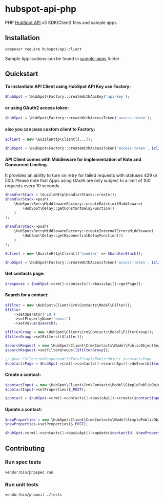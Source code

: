 # hubspot-api-php
PHP [HubSpot API](https://developers.hubspot.com/docs-beta/overview) v3  SDK(Client) files and sample apps

## Installation

```bash
composer require hubspot/api-client
```

Sample Applications can be found in [sample-apps](sample-apps/) folder

## Quickstart

#### To instantiate API Client using HubSpot API Key use Factory:

```php
$hubSpot = \HubSpot\Factory::createWithApiKey('api-key');
```

#### or using OAuth2 access token:

```php
$hubSpot = \HubSpot\Factory::createWithAccessToken('access-token');
```

#### also you can pass custom client to Factory:

```php
$client = new \GuzzleHttp\Client([...]);

$hubSpot = \HubSpot\Factory::createWithAccessToken('access-token', $client);
```

#### API Client comes with Middleware for implementation of Rate and Concurrent Limiting.
It provides an ability to turn on retry for failed requests with statuses 429 or 500. Please note that Apps using OAuth are only subject to a limit of 100 requests every 10 seconds.

```php
$handlerStack = \GuzzleHttp\HandlerStack::create();
$handlerStack->push(
    \HubSpot\RetryMiddlewareFactory::createRateLimitMiddleware(
        \HubSpot\Delay::getConstantDelayFunction()
    )
);
        
$handlerStack->push(
    \HubSpot\RetryMiddlewareFactory::createInternalErrorsMiddleware(
        \HubSpot\Delay::getExponentialDelayFunction(2)
    )
);

$client = new \GuzzleHttp\Client(['handler' => $handlerStack]);

$hubSpot = \HubSpot\Factory::createWithAccessToken('access-token', $client);
```

#### Get contacts page:

```php
$response = $hubSpot->crm()->contacts()->basicApi()->getPage();
```

#### Search for a contact:

```php
$filter = new \HubSpot\Client\Crm\Contacts\Model\Filter();
$filter
    ->setOperator('EQ')
    ->setPropertyName('email')
    ->setValue($search);

$filterGroup = new \HubSpot\Client\Crm\Contacts\Model\FilterGroup();
$filterGroup->setFilters([$filter]);

$searchRequest = new \HubSpot\Client\Crm\Contacts\Model\PublicObjectSearchRequest();
$searchRequest->setFilterGroups([$filterGroup]);

// @var CollectionResponseWithTotalSimplePublicObject $contactsPage
$contactsPage = $hubSpot->crm()->contacts()->searchApi()->doSearch($searchRequest);
```

#### Create a contact:

```php
$contactInput = new \HubSpot\Client\Crm\Contacts\Model\SimplePublicObjectInput();
$contactInput->setProperties($_POST);

$contact = $hubSpot->crm()->contacts()->basicApi()->create($contactInput);
```

#### Update a contact:

```php
$newProperties = new \HubSpot\Client\Crm\Contacts\Model\SimplePublicObjectInput();
$newProperties->setProperties($_POST);

$hubSpot->crm()->contacts()->basicApi()->update($contactId, $newProperties);
```

## Contributing

### Run spec tests

```
vendor/bin/phpspec run
```

### Run unit tests

```
vendor/bin/phpunit ./tests
```
